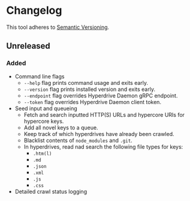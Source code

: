 # Changelog

This tool adheres to [Semantic Versioning](https://semver.org/spec/v2.0.0.html).

## Unreleased

### Added
- Command line flags
  - `--help` flag prints command usage and exits early.
  - `--version` flag prints installed version and exits early.
  - `--endpoint` flag overrides Hyperdrive Daemon gRPC endpoint.
  - `--token` flag overrides Hyperdrive Daemon client token.
- Seed input and queueing
  - Fetch and search inputted HTTP(S) URLs and hypercore URIs for hypercore keys.
  - Add all novel keys to a queue.
  - Keep track of which hyperdrives have already been crawled.
  - Blacklist contents of `node_modules` and `.git`.
  - In hyperdrives, read nad search the following file types for keys:
    - `.htm(l)`
    - `.md`
    - `.json`
    - `.xml`
    - `.js`
    - `.css`
- Detailed crawl status logging

